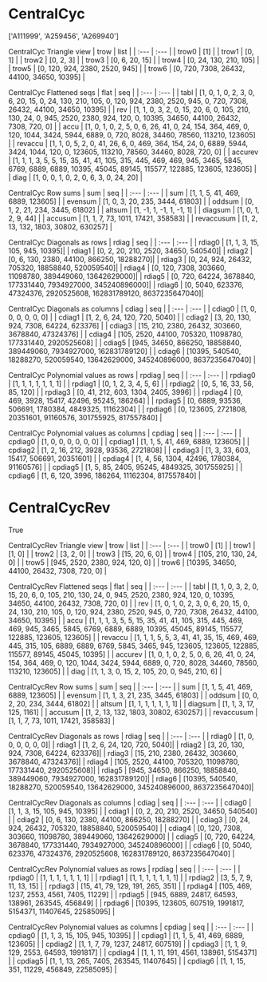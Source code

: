 # CentralCyc
['A111999', 'A259456', 'A269940']

CentralCyc Triangle view
| trow  |  list  |
| :---  |  :---  |
| trow0 | [1] |
| trow1 | [0, 1] |
| trow2 | [0, 2, 3] |
| trow3 | [0, 6, 20, 15] |
| trow4 | [0, 24, 130, 210, 105] |
| trow5 | [0, 120, 924, 2380, 2520, 945] |
| trow6 | [0, 720, 7308, 26432, 44100, 34650, 10395] |

CentralCyc Flattened seqs
| flat      |   seq  |
| :---      |  :---  |
| tabl     | [1, 0, 1, 0, 2, 3, 0, 6, 20, 15, 0, 24, 130, 210, 105, 0, 120, 924, 2380, 2520, 945, 0, 720, 7308, 26432, 44100, 34650, 10395] |
| rev      | [1, 1, 0, 3, 2, 0, 15, 20, 6, 0, 105, 210, 130, 24, 0, 945, 2520, 2380, 924, 120, 0, 10395, 34650, 44100, 26432, 7308, 720, 0] |
| accu     | [1, 0, 1, 0, 2, 5, 0, 6, 26, 41, 0, 24, 154, 364, 469, 0, 120, 1044, 3424, 5944, 6889, 0, 720, 8028, 34460, 78560, 113210, 123605] |
| revaccu  | [1, 1, 0, 5, 2, 0, 41, 26, 6, 0, 469, 364, 154, 24, 0, 6889, 5944, 3424, 1044, 120, 0, 123605, 113210, 78560, 34460, 8028, 720, 0] |
| accurev  | [1, 1, 1, 3, 5, 5, 15, 35, 41, 41, 105, 315, 445, 469, 469, 945, 3465, 5845, 6769, 6889, 6889, 10395, 45045, 89145, 115577, 122885, 123605, 123605] |
| diag     | [1, 0, 0, 1, 0, 2, 0, 6, 3, 0, 24, 20] |

CentralCyc Row sums
| sum        |   seq  |
| :---       |  :---  |
| sum       | [1, 1, 5, 41, 469, 6889, 123605] |
| evensum   | [1, 0, 3, 20, 235, 3444, 61803] |
| oddsum    | [0, 1, 2, 21, 234, 3445, 61802] |
| altsum    | [1, -1, 1, -1, 1, -1, 1] |
| diagsum   | [1, 0, 1, 2, 9, 44] |
| accusum   | [1, 1, 7, 73, 1011, 17421, 358583] |
| revaccusum | [1, 2, 13, 132, 1803, 30802, 630257] |

CentralCyc Diagonals as rows
| rdiag  |   seq  |
| :---   |  :---  |
| rdiag0 | [1, 1, 3, 15, 105, 945, 10395]|
| rdiag1 | [0, 2, 20, 210, 2520, 34650, 540540]|
| rdiag2 | [0, 6, 130, 2380, 44100, 866250, 18288270]|
| rdiag3 | [0, 24, 924, 26432, 705320, 18858840, 520059540]|
| rdiag4 | [0, 120, 7308, 303660, 11098780, 389449060, 13642629000]|
| rdiag5 | [0, 720, 64224, 3678840, 177331440, 7934927000, 345240896000]|
| rdiag6 | [0, 5040, 623376, 47324376, 2920525608, 162831789120, 8637235647040]|

CentralCyc Diagonals as columns
| cdiag  |   seq  |
| :---   |  :---  |
| cdiag0 | [1, 0, 0, 0, 0, 0, 0] |
| cdiag1 | [1, 2, 6, 24, 120, 720, 5040] |
| cdiag2 | [3, 20, 130, 924, 7308, 64224, 623376] |
| cdiag3 | [15, 210, 2380, 26432, 303660, 3678840, 47324376] |
| cdiag4 | [105, 2520, 44100, 705320, 11098780, 177331440, 2920525608] |
| cdiag5 | [945, 34650, 866250, 18858840, 389449060, 7934927000, 162831789120] |
| cdiag6 | [10395, 540540, 18288270, 520059540, 13642629000, 345240896000, 8637235647040] |

CentralCyc Polynomial values as rows
| rpdiag  |   seq  |
| :---    |  :---  |
| rpdiag0 | [1, 1, 1, 1, 1, 1, 1] |
| rpdiag1 | [0, 1, 2, 3, 4, 5, 6] |
| rpdiag2 | [0, 5, 16, 33, 56, 85, 120] |
| rpdiag3 | [0, 41, 212, 603, 1304, 2405, 3996] |
| rpdiag4 | [0, 469, 3928, 15417, 42496, 95245, 186264] |
| rpdiag5 | [0, 6889, 93536, 506691, 1780384, 4849325, 11162304] |
| rpdiag6 | [0, 123605, 2721808, 20351601, 91160576, 301755925, 817557840] |

CentralCyc Polynomial values as columns
| cpdiag  |   seq  |
| :---    |  :---  |
| cpdiag0 | [1, 0, 0, 0, 0, 0, 0] |
| cpdiag1 | [1, 1, 5, 41, 469, 6889, 123605] |
| cpdiag2 | [1, 2, 16, 212, 3928, 93536, 2721808] |
| cpdiag3 | [1, 3, 33, 603, 15417, 506691, 20351601] |
| cpdiag4 | [1, 4, 56, 1304, 42496, 1780384, 91160576] |
| cpdiag5 | [1, 5, 85, 2405, 95245, 4849325, 301755925] |
| cpdiag6 | [1, 6, 120, 3996, 186264, 11162304, 817557840] |

# CentralCycRev
True

CentralCycRev Triangle view
| trow  |  list  |
| :---  |  :---  |
| trow0 | [1] |
| trow1 | [1, 0] |
| trow2 | [3, 2, 0] |
| trow3 | [15, 20, 6, 0] |
| trow4 | [105, 210, 130, 24, 0] |
| trow5 | [945, 2520, 2380, 924, 120, 0] |
| trow6 | [10395, 34650, 44100, 26432, 7308, 720, 0] |

CentralCycRev Flattened seqs
| flat      |   seq  |
| :---      |  :---  |
| tabl     | [1, 1, 0, 3, 2, 0, 15, 20, 6, 0, 105, 210, 130, 24, 0, 945, 2520, 2380, 924, 120, 0, 10395, 34650, 44100, 26432, 7308, 720, 0] |
| rev      | [1, 0, 1, 0, 2, 3, 0, 6, 20, 15, 0, 24, 130, 210, 105, 0, 120, 924, 2380, 2520, 945, 0, 720, 7308, 26432, 44100, 34650, 10395] |
| accu     | [1, 1, 1, 3, 5, 5, 15, 35, 41, 41, 105, 315, 445, 469, 469, 945, 3465, 5845, 6769, 6889, 6889, 10395, 45045, 89145, 115577, 122885, 123605, 123605] |
| revaccu  | [1, 1, 1, 5, 5, 3, 41, 41, 35, 15, 469, 469, 445, 315, 105, 6889, 6889, 6769, 5845, 3465, 945, 123605, 123605, 122885, 115577, 89145, 45045, 10395] |
| accurev  | [1, 0, 1, 0, 2, 5, 0, 6, 26, 41, 0, 24, 154, 364, 469, 0, 120, 1044, 3424, 5944, 6889, 0, 720, 8028, 34460, 78560, 113210, 123605] |
| diag     | [1, 1, 3, 0, 15, 2, 105, 20, 0, 945, 210, 6] |

CentralCycRev Row sums
| sum        |   seq  |
| :---       |  :---  |
| sum       | [1, 1, 5, 41, 469, 6889, 123605] |
| evensum   | [1, 1, 3, 21, 235, 3445, 61803] |
| oddsum    | [0, 0, 2, 20, 234, 3444, 61802] |
| altsum    | [1, 1, 1, 1, 1, 1, 1] |
| diagsum   | [1, 1, 3, 17, 125, 1161] |
| accusum   | [1, 2, 13, 132, 1803, 30802, 630257] |
| revaccusum | [1, 1, 7, 73, 1011, 17421, 358583] |

CentralCycRev Diagonals as rows
| rdiag  |   seq  |
| :---   |  :---  |
| rdiag0 | [1, 0, 0, 0, 0, 0, 0]|
| rdiag1 | [1, 2, 6, 24, 120, 720, 5040]|
| rdiag2 | [3, 20, 130, 924, 7308, 64224, 623376]|
| rdiag3 | [15, 210, 2380, 26432, 303660, 3678840, 47324376]|
| rdiag4 | [105, 2520, 44100, 705320, 11098780, 177331440, 2920525608]|
| rdiag5 | [945, 34650, 866250, 18858840, 389449060, 7934927000, 162831789120]|
| rdiag6 | [10395, 540540, 18288270, 520059540, 13642629000, 345240896000, 8637235647040]|

CentralCycRev Diagonals as columns
| cdiag  |   seq  |
| :---   |  :---  |
| cdiag0 | [1, 1, 3, 15, 105, 945, 10395] |
| cdiag1 | [0, 2, 20, 210, 2520, 34650, 540540] |
| cdiag2 | [0, 6, 130, 2380, 44100, 866250, 18288270] |
| cdiag3 | [0, 24, 924, 26432, 705320, 18858840, 520059540] |
| cdiag4 | [0, 120, 7308, 303660, 11098780, 389449060, 13642629000] |
| cdiag5 | [0, 720, 64224, 3678840, 177331440, 7934927000, 345240896000] |
| cdiag6 | [0, 5040, 623376, 47324376, 2920525608, 162831789120, 8637235647040] |

CentralCycRev Polynomial values as rows
| rpdiag  |   seq  |
| :---    |  :---  |
| rpdiag0 | [1, 1, 1, 1, 1, 1, 1] |
| rpdiag1 | [1, 1, 1, 1, 1, 1, 1] |
| rpdiag2 | [3, 5, 7, 9, 11, 13, 15] |
| rpdiag3 | [15, 41, 79, 129, 191, 265, 351] |
| rpdiag4 | [105, 469, 1237, 2553, 4561, 7405, 11229] |
| rpdiag5 | [945, 6889, 24817, 64593, 138961, 263545, 456849] |
| rpdiag6 | [10395, 123605, 607519, 1991817, 5154371, 11407645, 22585095] |

CentralCycRev Polynomial values as columns
| cpdiag  |   seq  |
| :---    |  :---  |
| cpdiag0 | [1, 1, 3, 15, 105, 945, 10395] |
| cpdiag1 | [1, 1, 5, 41, 469, 6889, 123605] |
| cpdiag2 | [1, 1, 7, 79, 1237, 24817, 607519] |
| cpdiag3 | [1, 1, 9, 129, 2553, 64593, 1991817] |
| cpdiag4 | [1, 1, 11, 191, 4561, 138961, 5154371] |
| cpdiag5 | [1, 1, 13, 265, 7405, 263545, 11407645] |
| cpdiag6 | [1, 1, 15, 351, 11229, 456849, 22585095] |

